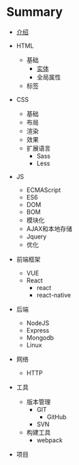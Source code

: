 # Summary

* [介绍](README.md)
* HTML

  * 基础
    * [实体](/HTML/base/base_entity.md)
    * 全局属性
  * 标签

* CSS

  * 基础
  * 布局
  * 渲染
  * 效果
  * 扩展语言
    * Sass
    * Less

* JS

  * ECMAScript
  * ES6
  * DOM
  * BOM
  * 模块化
  * AJAX和本地存储
  * Jquery
  * 优化

* 前端框架

  * VUE
  * React
    * react
    * react-native

* 后端

  * NodeJS
  * Express
  * Mongodb
  * Linux

* 网络

  * HTTP

* 工具

  * 版本管理
    * GIT
      * GitHub
    * SVN
  * 构建工具
    * webpack

* 项目



